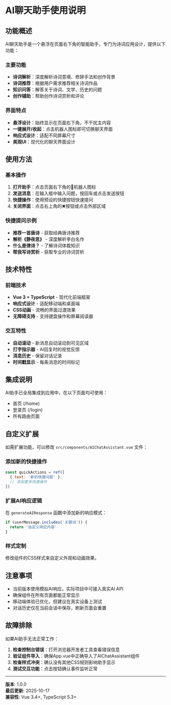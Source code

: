 # AI聊天助手使用说明

## 功能概述

AI聊天助手是一个悬浮在页面右下角的智能助手，专门为诗词应用设计，提供以下功能：

### 主要功能
- **诗词解析**：深度解析诗词意境、修辞手法和创作背景
- **诗词推荐**：根据用户需求推荐相关诗词作品
- **知识问答**：解答关于诗词、文学、历史的问题
- **创作辅助**：帮助创作诗词赏析和评论

### 界面特点
- **悬浮设计**：始终显示在页面右下角，不干扰主内容
- **一键展开/收起**：点击机器人图标即可切换聊天界面
- **响应式设计**：适配不同屏幕尺寸
- **美观UI**：现代化的聊天界面设计

## 使用方法

### 基本操作
1. **打开助手**：点击页面右下角的🤖机器人图标
2. **发送消息**：在输入框中输入问题，按回车或点击发送按钮
3. **快捷操作**：使用预设的快捷按钮快速提问
4. **关闭界面**：点击右上角的✖按钮或点击外部区域

### 快捷提问示例
- **推荐一首唐诗** - 获取经典唐诗推荐
- **解析《静夜思》** - 深度解析李白名作
- **什么是律诗？** - 了解诗词体裁知识
- **帮我写诗赏析** - 获取专业的诗词赏析

## 技术特性

### 前端技术
- **Vue 3 + TypeScript** - 现代化前端框架
- **响应式设计** - 适配移动端和桌面端
- **CSS动画** - 流畅的界面过渡效果
- **无障碍支持** - 支持键盘操作和屏幕阅读器

### 交互特性
- **自动滚动** - 新消息自动滚动到可见区域
- **打字指示器** - AI回复时的视觉反馈
- **消息历史** - 保留对话记录
- **时间戳显示** - 每条消息的时间标记

## 集成说明

AI助手已全局集成到应用中，在以下页面均可使用：
- 首页 (/home)
- 登录页 (/login)
- 所有路由页面

## 自定义扩展

如需扩展功能，可以修改 `src/components/AIChatAssistant.vue` 文件：

### 添加新的快捷操作
```javascript
const quickActions = ref([
  { text: '新的快捷问题' },
  // 添加更多快捷操作
])
```

### 扩展AI响应逻辑
在 `generateAIResponse` 函数中添加新的响应模式：
```javascript
if (userMessage.includes('关键词')) {
  return '自定义响应内容'
}
```

### 样式定制
修改组件的CSS样式来自定义外观和动画效果。

## 注意事项

- 当前版本使用模拟AI响应，实际项目中可接入真实AI API
- 确保组件在所有页面都能正常显示
- 移动端体验已优化，但建议在真实设备上测试
- 对话历史仅在当前会话中保存，刷新页面会重置

## 故障排除

如果AI助手无法正常工作：

1. **检查控制台错误**：打开浏览器开发者工具查看错误信息
2. **验证组件导入**：确保App.vue中正确导入了AIChatAssistant组件
3. **检查样式冲突**：确认没有其他CSS规则影响助手显示
4. **测试交互功能**：点击按钮确认事件监听正常

---

**版本**: 1.0.0  
**最后更新**: 2025-10-17  
**兼容性**: Vue 3.4+, TypeScript 5.3+